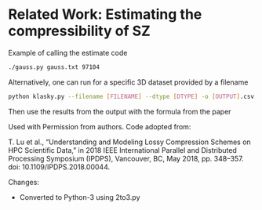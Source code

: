 # Related Work: Estimating the compressibility of SZ

Example of calling the estimate code

```bash
./gauss.py gauss.txt 97104
```

Alternatively, one can run for a specific 3D dataset provided by a filename
```bash 
python klasky.py --filename [FILENAME] --dtype [DTYPE] -o [OUTPUT].csv -d [DIM0] -d [DIM1] -d [DIM2] 
```

Then use the results from the output with the formula from the paper

Used with Permission from authors.  Code adopted from:

T. Lu et al., “Understanding and Modeling Lossy Compression Schemes on HPC Scientific Data,” in 2018 IEEE International Parallel and Distributed Processing Symposium (IPDPS), Vancouver, BC, May 2018, pp. 348–357. doi: 10.1109/IPDPS.2018.00044.

Changes:

+ Converted to Python-3 using 2to3.py
